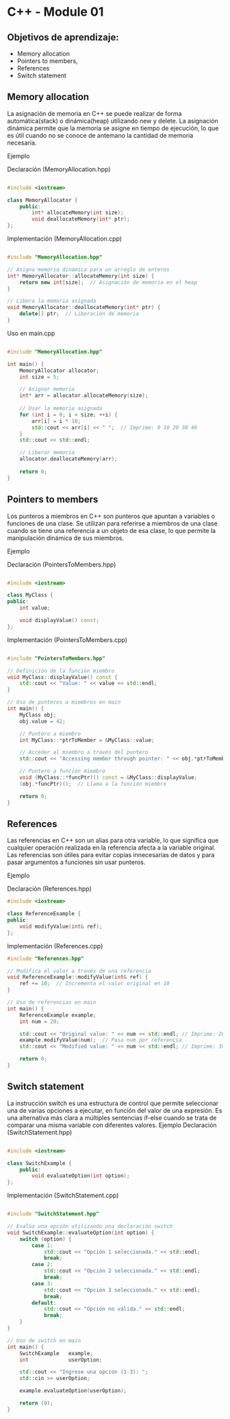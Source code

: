 # C++ - Module 01
## Objetivos de aprendizaje:

-	Memory allocation
-	Pointers to members,
-	References
-	Switch statement

## Memory allocation

La asignación de memoria en C++ se puede realizar de forma automática(stack) o dinámica(heap) utilizando new y delete. La asignación dinámica permite que la memoria se asigne en tiempo de ejecución, lo que es útil cuando no se conoce de antemano la cantidad de memoria necesaria.

Ejemplo

Declaración (MemoryAllocation.hpp)

```cpp

#include <iostream>

class MemoryAllocator {
	public:
    	int* allocateMemory(int size);
    	void deallocateMemory(int* ptr);
};

```
Implementación (MemoryAllocation.cpp)

```cpp

#include "MemoryAllocation.hpp"

// Asigna memoria dinámica para un arreglo de enteros
int* MemoryAllocator::allocateMemory(int size) {
    return new int[size];  // Asignación de memoria en el heap
}

// Libera la memoria asignada
void MemoryAllocator::deallocateMemory(int* ptr) {
    delete[] ptr;  // Liberación de memoria
}
```
Uso en main.cpp

```cpp

#include "MemoryAllocation.hpp"

int main() {
    MemoryAllocator allocator;
    int size = 5;

    // Asignar memoria
    int* arr = allocator.allocateMemory(size);
    
    // Usar la memoria asignada
    for (int i = 0; i < size; ++i) {
        arr[i] = i * 10;
        std::cout << arr[i] << " ";  // Imprime: 0 10 20 30 40
    }
    std::cout << std::endl;

    // Liberar memoria
    allocator.deallocateMemory(arr);
    
    return 0;
}
```

## Pointers to members
Los punteros a miembros en C++ son punteros que apuntan a variables o funciones de una clase. Se utilizan para referirse a miembros de una clase cuando se tiene una referencia a un objeto de esa clase, lo que permite la manipulación dinámica de sus miembros.

Ejemplo

Declaración (PointersToMembers.hpp)

```cpp

#include <iostream>

class MyClass {
public:
    int value;

    void displayValue() const;
};
```

Implementación (PointersToMembers.cpp)

```cpp

#include "PointersToMembers.hpp"

// Definición de la función miembro
void MyClass::displayValue() const {
    std::cout << "Value: " << value << std::endl;
}

// Uso de punteros a miembros en main
int main() {
    MyClass obj;
    obj.value = 42;

    // Puntero a miembro
    int MyClass::*ptrToMember = &MyClass::value;

    // Acceder al miembro a través del puntero
    std::cout << "Accessing member through pointer: " << obj.*ptrToMember << std::endl; // Imprime: 42

    // Puntero a función miembro
    void (MyClass::*funcPtr)() const = &MyClass::displayValue;
    (obj.*funcPtr)();  // Llama a la función miembro

    return 0;
}
```

## References
Las referencias en C++ son un alias para otra variable, lo que significa que cualquier operación realizada en la referencia afecta a la variable original. Las referencias son útiles para evitar copias innecesarias de datos y para pasar argumentos a funciones sin usar punteros.

Ejemplo

Declaración (References.hpp)

```cpp
#include <iostream>

class ReferenceExample {
public:
    void modifyValue(int& ref);
};
```
Implementación (References.cpp)

```cpp
#include "References.hpp"

// Modifica el valor a través de una referencia
void ReferenceExample::modifyValue(int& ref) {
    ref += 10;  // Incrementa el valor original en 10
}

// Uso de referencias en main
int main() {
    ReferenceExample example;
    int num = 20;

    std::cout << "Original value: " << num << std::endl; // Imprime: 20
    example.modifyValue(num);  // Pasa num por referencia
    std::cout << "Modified value: " << num << std::endl; // Imprime: 30

    return 0;
}
```

## Switch statement
La instrucción switch es una estructura de control que permite seleccionar una de varias opciones a ejecutar, en función del valor de una expresión. Es una alternativa más clara a múltiples sentencias if-else cuando se trata de comparar una misma variable con diferentes valores.
Ejemplo
Declaración (SwitchStatement.hpp)

```cpp

#include <iostream>

class SwitchExample {
	public:
    	void evaluateOption(int option);
};

```

Implementación (SwitchStatement.cpp)

```cpp

#include "SwitchStatement.hpp"

// Evalúa una opción utilizando una declaración switch
void SwitchExample::evaluateOption(int option) {
    switch (option) {
        case 1:
            std::cout << "Opción 1 seleccionada." << std::endl;
            break;
        case 2:
            std::cout << "Opción 2 seleccionada." << std::endl;
            break;
        case 3:
            std::cout << "Opción 3 seleccionada." << std::endl;
            break;
        default:
            std::cout << "Opción no válida." << std::endl;
            break;
    }
}

// Uso de switch en main
int main() {
    SwitchExample	example;
    int 			userOption;

    std::cout << "Ingrese una opción (1-3): ";
    std::cin >> userOption;

    example.evaluateOption(userOption);

    return (0);
}
```
